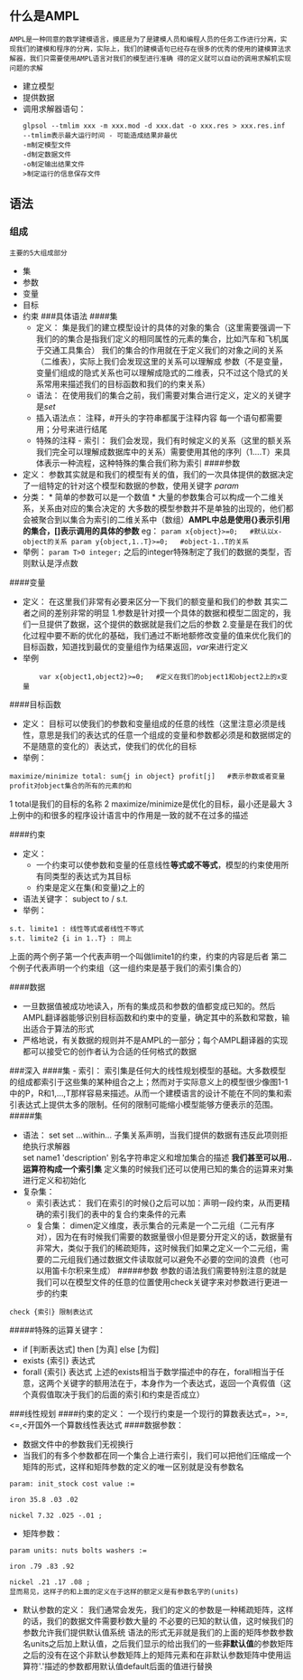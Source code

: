 ## 什么是AMPL
    AMPL是一种同意的数学建模语言，摸底是为了是建模人员和编程人员的任务工作进行分离，实现我们的建模和程序的分离，实际上，我们的建模语句已经存在很多的优秀的使用的建模算法求解器，我们只需要使用AMPL语言对我们的模型进行准确 得的定义就可以自动的调用求解机实现问题的求解
   * 建立模型
   * 提供数据
   * 调用求解器语句：
     ```
     glpsol --tmlim xxx -m xxx.mod -d xxx.dat -o xxx.res > xxx.res.inf
     --tmlim表示最大运行时间 - 可能造成结果非最优
     -m制定模型文件
     -d制定数据文件
     -o制定输出结果文件
     >制定运行的信息保存文件
     ```
## 语法
### 组成
    主要的5大组成部分
 * 集
 * 参数 
 * 变量
 * 目标
 * 约束
###具体语法
####集
   * 定义：
        集是我们的建立模型设计的具体的对象的集合（这里需要强调一下我们的的集合是指我们定义的相同属性的元素的集合，比如汽车和飞机属于交通工具集合）
        我们的集合的作用就在于定义我们的对象之间的关系（二维表），实际上我们会发现这里的关系可以理解成 参数（不是变量，变量们组成的隐式关系也可以理解成隐式的二维表，只不过这个隐式的关系常用来描述我们的目标函数和我们的约束关系）
   * 语法：
        在使用我们的集合之前，我们需要对集合进行定义，定义的关键字是*set*
   * 插入语法点：
        注释，#开头的字符串都属于注释内容
        每一个语句都需要用；分号来进行结尾
   * 特殊的注释 - 索引：
        我们会发现，我们有时候定义的关系（这里的额关系我们完全可以理解成数据库中的关系）需要使用其他的序列（1....T）来具体表示一种流程，这种特殊的集合我们称为索引
####参数
* 定义：
        参数其实就是和我们的模型有关的值，我们的一次具体提供的数据决定了一组特定的针对这个模型和数据的参数，使用关键字 *param*
* 分类：
       *  简单的参数可以是一个数值
       *  大量的参数集合可以构成一个二维关系，关系由对应的集合决定的
           大多数的模型参数并不是单独的出现的，他们都会被聚合到以集合为索引的二维关系中（数组）**AMPL中总是使用{}表示引用的集合，[]表示调用的具体的参数**
           eg：
           ```
           param x{object}>=0;   #默认以x-object的关系
           param y{object,1..T}>=0;   #object-1..T的关系
           ```
* 举例：
	```param T>0 integer;```
	之后的integer特殊制定了我们的数据的类型，否则默认是浮点数
	
####变量
* 定义：
        在这里我们非常有必要来区分一下我们的额变量和我们的参数
        其实二者之间的差别非常的明显
        1.参数是针对摸一个具体的数据和模型二固定的，我们一旦提供了数据，这个提供的数据就是我们之后的参数
        2.变量是在我们的优化过程中要不断的优化的基础，我们通过不断地额修改变量的值来优化我们的目标函数，知道找到最优的变量组作为结果返回，*var*来进行定义
 * 举例
    ```
        var x{object1,object2}>=0;   #定义在我们的object1和object2上的x变量
    ```
####目标函数
* 定义：
目标可以使我们的参数和变量组成的任意的线性（这里注意必须是线性，意思是我们的表达式的任意一个组成的变量和参数都必须是和数据绑定的不是随意的变化的）表达式，使我们的优化的目标
* 举例：
```
maximize/minimize total: sum{j in object} profit[j]   #表示参数或者变量profit对object集合的所有的元素的和
```
   1  total是我们的目标的名称
   2  maximize/minimize是优化的目标，最小还是最大
   3 上例中的j和很多的程序设计语言中的作用是一致的就不在过多的描述
   
####约束
* 定义：
    * 一个约束可以使参数和变量的任意线性**等式或不等式**，模型的约束使用所有同类型的表达式为其目标
    * 约束是定义在集(和变量)之上的
 * 语法关键字：
 subject to / s.t. 
 * 举例：
 ```
 s.t. limite1 : 线性等式或者线性不等式
 s.t. limite2 {i in 1..T} : 同上
 ```
 上面的两个例子第一个代表声明一个叫做limite1的约束，约束的内容是后者
 第二个例子代表声明一个约束组（这一组约束是基于我们的索引集合的）
 
####数据
* 一旦数据值被成功地读入，所有的集成员和参数的值都变成已知的。然后AMPL翻译器能够识别目标函数和约束中的变量，确定其中的系数和常数，输出适合于算法的形式
* 严格地说，有关数据的规则并不是AMPL的一部分；每个AMPL翻译器的实现都可以接受它的创作者认为合适的任何格式的数据


###深入
####集 - 索引：
    索引集是任何大的线性规划模型的基础。大多数模型的组成都索引于这些集的某种组合之上；然而对于实际意义上的模型很少像图1-1中的P，R和1,…,T那样容易来描述。从而一个建模语言的设计不能在不同的集和索引表达式上提供太多的限制。任何的限制可能缩小模型能够方便表示的范围。
#####集
* 语法：
set
set ...within...  子集关系声明，当我们提供的数据有违反此项则拒绝执行求解器	
set name1 'description'  别名字符串定义和增加集合的描述
**我们甚至可以用..运算符构成一个索引集**
定义集的时候我们还可以使用已知的集合的运算来对集进行定义和初始化
* 复杂集：
	* 索引表达式：
	我们在索引的时候{}之后可以加：声明一段约束，从而更精确的索引我们的表中的复合约束条件的元素
	* 复合集：
	dimen定义维度，表示集合的元素是一个二元组（二元有序对），因为在有时候我们需要的数据量很小但是要分开定义的话，数据量有非常大，类似于我们的稀疏矩阵，这时候我们如果之定义一个二元组，需要的二元组我们通过数据文件读取就可以避免不必要的空间的浪费（也可以用笛卡尔积来生成）
#####参数
参数的语法我们需要特别注意的就是我们可以在模型文件的任意的位置使用check关键字来对参数进行更进一步的约束
```
check {索引} 限制表达式
```
#####特殊的运算关键字：
* if [判断表达式] then [为真] else [为假]
* exists {索引} 表达式
* forall {索引} 表达式
上述的exists相当于数学描述中的存在，forall相当于任意，这两个关键字的额用法在于，本身作为一个表达式，返回一个真假值（这个真假值取决于我们的后面的索引和约束是否成立）

###线性规划
####约束的定义：
一个现行约束是一个现行的算数表达式=，>=,<=,<开国外一个算数线性表达式
####数据参数：
* 数据文件中的参数我们无视换行
* 当我们的有多个参数都在同一个集合上进行索引，我们可以把他们压缩成一个矩阵的形式，这样和矩阵参数的定义的唯一区别就是没有参数名
```
param: init_stock cost value :=

iron 35.8 .03 .02

nickel 7.32 .025 -.01 ;
```
* 矩阵参数：
```
param units: nuts bolts washers :=

iron .79 .83 .92

nickel .21 .17 .08 ;
显而易见，这样子的和上面的定义在于这样的额定义是有参数名字的(units)
```
* 默认参数的定义：
我们通常会发先，我们的定义的参数是一种稀疏矩阵，这样的话，我们的数据文件需要秒数大量的 不必要的已知的默认值，这时候我们的参数允许我们提供默认值系统
语法的形式无非就是我们的上面的矩阵参数参数名units之后加上默认值，之后我们显示的给出我们的一些**非默认值**的参数矩阵
之后的没有在这个非默认参数矩阵上的矩阵元素和在非默认参数矩阵中使用运算符'.'描述的参数都用默认值default后面的值进行替换
